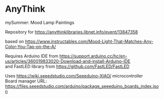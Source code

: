 # AnyThink
mySummer: Mood Lamp Paintings

Repository for https://anythinklibraries.libnet.info/event/13847358

based on https://www.instructables.com/Mood-Light-That-Matches-Any-Color-You-Tap-on-the-A/

Requires Arduino IDE from https://support.arduino.cc/hc/en-us/articles/360019833020-Download-and-install-Arduino-IDE  
and FastLED library from https://github.com/FastLED/FastLED  

Uses https://wiki.seeedstudio.com/Seeeduino-XIAO/ microcontroller  
Board manager URL: https://files.seeedstudio.com/arduino/package_seeeduino_boards_index.json  
